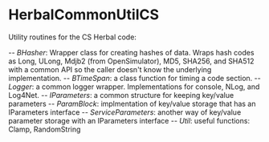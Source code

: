 # HerbalCommonUtilCS

Utility routines for the CS Herbal code:

-- *BHasher*: Wrapper class for creating hashes of data. Wraps hash codes as Long, ULong, Mdjb2 (from OpenSimulator), MD5, SHA256, and SHA512 with a common API so the caller doesn't know the underlying implementation.
-- *BTimeSpan*: a class function for timing a code section.
-- *Logger*: a common logger wrapper. Implementations for console, NLog, and Log4Net.
-- *IParameters*: a common structure for keeping key/value parameters
-- *ParamBlock*: implmentation of key/value storage that has an IParameters interface
-- *ServiceParameters*: another way of key/value parameter storage with an IParameters interface
-- *Util*: useful functions: Clamp, RandomString
